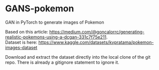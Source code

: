 # GANS-pokemon
GAN in PyTorch to generate images of Pokemon

Based on this article: https://medium.com/@goncalorrc/generating-realistic-pokemons-using-a-dcgan-331c7f75e211. \
Dataset is here: https://www.kaggle.com/datasets/kvpratama/pokemon-images-dataset 

Download and extract the dataset directly into the local clone of the git repo. There is already a gitignore statement to ignore it.